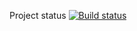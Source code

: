 Project status [![Build status](https://ci.appveyor.com/api/projects/status/7snxkqtenfb0lhkx/branch/master?svg=true)](https://ci.appveyor.com/project/Satura/aqa-2-1/branch/master)
